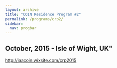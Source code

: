 ```yaml
---
layout: archive
title: "COIN Residence Program #2"
permalink: /programs/crp2/
sidebar:
  nav: progbar
---
```


## October, 2015 - Isle of Wight, UK"

http://iaacoin.wixsite.com/crp2015
